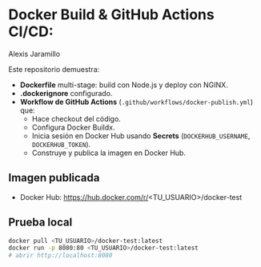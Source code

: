 # Docker Build & GitHub Actions CI/CD:

Alexis Jaramillo

Este repositorio demuestra:

- **Dockerfile** multi-stage: build con Node.js y deploy con NGINX.
- **.dockerignore** configurado.
- **Workflow de GitHub Actions** (`.github/workflows/docker-publish.yml`) que:
  - Hace checkout del código.
  - Configura Docker Buildx.
  - Inicia sesión en Docker Hub usando **Secrets** (`DOCKERHUB_USERNAME`, `DOCKERHUB_TOKEN`).
  - Construye y publica la imagen en Docker Hub.

## Imagen publicada
- Docker Hub: https://hub.docker.com/r/<TU_USUARIO>/docker-test

## Prueba local
```bash
docker pull <TU_USUARIO>/docker-test:latest
docker run -p 8080:80 <TU_USUARIO>/docker-test:latest
# abrir http://localhost:8080
